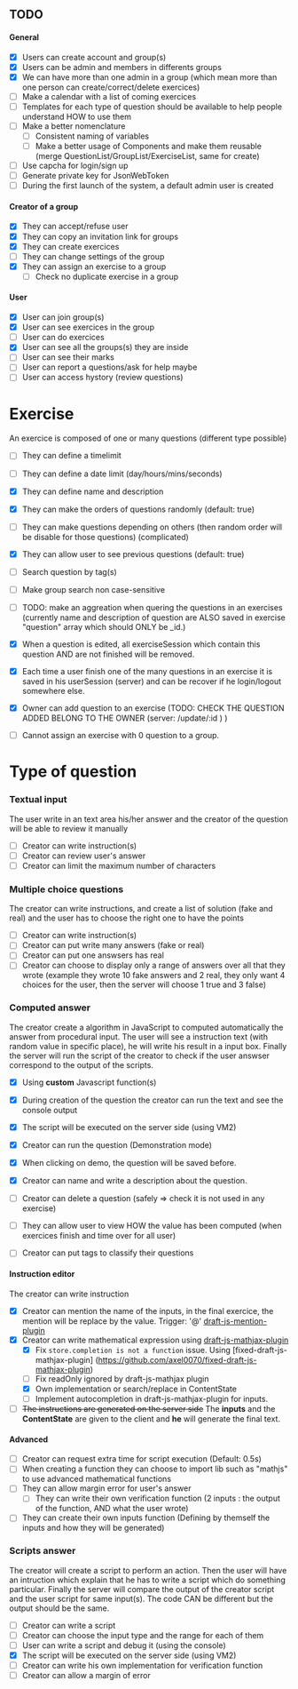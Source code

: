 ## TODO

#### General
- [x] Users can create account and group(s)
- [x] Users can be admin and members in differents groups
- [x] We can have more than one admin in a group (which mean more than one person can create/correct/delete exercices)
- [ ] Make a calendar with a list of coming exercices
- [ ] Templates for each type of question should be available to help people understand HOW to use them
- [ ] Make a better nomenclature
	- [ ] Consistent naming of variables
	- [ ] Make a better usage of Components and make them reusable (merge QuestionList/GroupList/ExerciseList, same for create)
- [ ] Use capcha for login/sign up
- [ ] Generate private key for JsonWebToken
- [ ] During the first launch of the system, a default admin user is created

#### Creator of a group
- [x] They can accept/refuse user
- [x] They can copy an invitation link for groups
- [x] They can create exercices
- [ ] They can change settings of the group
- [x] They can assign an exercise to a group
	- [ ] Check no duplicate exercise in a group

#### User
- [x] User can join group(s)
- [x] User can see exercices in the group
- [ ] User can do exercices
- [x] User can see all the groups(s) they are inside
- [ ] User can see their marks
- [ ] User can report a questions/ask for help maybe
- [ ] User can access hystory (review questions)

# Exercise
An exercice is composed of one or many questions (different type possible)

- [ ] They can define a timelimit
- [ ] They can define a date limit (day/hours/mins/seconds)
- [x] They can define name and description
- [x] They can make the orders of questions randomly (default: true)
- [ ] They can make questions depending on others (then random order will be disable for those questions) (complicated)
- [x] They can allow user to see previous questions (default: true)
- [ ] Search question by tag(s)
- [ ] Make group search non case-sensitive
- [ ] TODO: make an aggreation when quering the questions in an exercises (currently name and description of question are ALSO saved in exercise "question" array which should ONLY be _id.)
- [x] When a question is edited, all exerciseSession which contain this question AND are not finished will be removed.
- [x] Each time a user finish one of the many questions in an exercise it is saved in his userSession (server) and can be recover if he login/logout somewhere else.
- [x] Owner can add question to an exercise (TODO: CHECK THE QUESTION ADDED BELONG TO THE OWNER (server: /update/:id ) )
- [ ] Cannot assign an exercise with 0 question to a group.


# Type of question

### Textual input
The user write in an text area his/her answer and the creator of the question will be able to review it manually

- [ ] Creator can write instruction(s)
- [ ] Creator can review user's answer
- [ ] Creator can limit the maximum number of characters

### Multiple choice questions
The creator can write instructions, and create a list of solution (fake and real) and the user has to choose the right one to have the points

- [ ] Creator can write instruction(s)
- [ ] Creator can put write many answers (fake or real)
- [ ] Creator can put one answsers has real
- [ ] Creator can choose to display only a range of answers over all that they wrote (example they wrote 10 fake answers and 2 real, they only want 4 choices for the user, then the server will choose 1 true and 3 false)

### Computed answer
The creator create a algorithm in JavaScript to computed automatically the answer from procedural input. 
The user will see a instruction text (with random value in specific place), he will write his result in a input box.
Finally the server will run the script of the creator to check if the user answser correspond to the output of the scripts.

- [x] Using **custom** Javascript function(s)
- [x] During creation of the question the creator can run the text and see the console output
- [x] The script will be executed on the server side (using VM2)
- [x] Creator can run the question (Demonstration mode)
- [x] When clicking on demo, the question will be saved before.
- [x] Creator can name and write a description about the question.
- [ ] Creator can delete a question (safely => check it is not used in any exercise)

- [ ] They can allow user to view HOW the value has been computed (when exercices finish and time over for all user)
- [ ] Creator can put tags to classify their questions


#### Instruction editor
The creator can write instruction 

- [x] Creator can mention the name of the inputs, in the final exercice, the mention will be replace by the value. Trigger: '@' [draft-js-mention-plugin](https://www.draft-js-plugins.com/plugin/mention)
- [x] Creator can write mathematical expression using [draft-js-mathjax-plugin](https://github.com/efloti/draft-js-mathjax-plugin)
	- [x] Fix `store.completion is not a function` issue. Using [fixed-draft-js-mathjax-plugin] (https://github.com/axel0070/fixed-draft-js-mathjax-plugin)
	- [ ] Fix readOnly ignored by draft-js-mathjax plugin
	- [x] Own implementation or search/replace in ContentState
	- [ ] Implement autocompletion in draft-js-mathjax-plugin for inputs.

- [ ] ~~The instructions are generated on the server side~~ The **inputs** and the **ContentState** are given to the client and **he** will generate the final text.

#### Advanced
- [ ] Creator can request extra time for script execution (Default: 0.5s)
- [ ] When creating a function they can choose to import lib such as "mathjs" to use advanced mathematical functions
- [ ] They can allow margin error for user's answer
	- [ ] They can write their own verification function (2 inputs : the output of the function, AND what the user wrote)
- [ ] They can create their own inputs function (Defining by themself the inputs and how they will be generated)

### Scripts answer
The creator will create a script to perform an action. 
Then the user will have an intruction which explain that he has to write a script which do something particular.
Finally the server will compare the output of the creator script and the user script for same input(s). 
The code CAN be different but the output should be the same.

- [ ] Creator can write a script
- [ ] Creator can choose the input type and the range for each of them
- [ ] User can write a script and debug it (using the console)
- [x] The script will be executed on the server side (using VM2)
- [ ] Creator can write his own implementation for verification function
- [ ] Creator can allow a margin of error